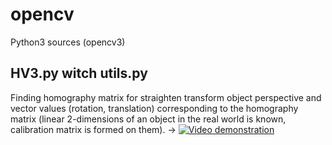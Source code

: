 # opencv
Python3 sources (opencv3)
## HV3.py witch utils.py
Finding homography matrix for straighten transform object perspective and vector values (rotation, translation) corresponding to the homography matrix  (linear 2-dimensions of an object in the real world is known, calibration matrix is formed on them). →
[![`Video demonstration`](https://cloud.mail.ru/public/3Xsq/5u64xfcD5/0.jpg)](https://cloud.mail.ru/public/3Xsq/5u64xfcD5)

